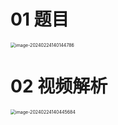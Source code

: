 # 01 题目

<img src="https://cvp.oss-cn-shanghai.aliyuncs.com/picgo/202402241401856.png" alt="image-20240224140144786" style="zoom:50%;" />



# 02 视频解析

<img src="https://cvp.oss-cn-shanghai.aliyuncs.com/picgo/202402241404802.png" alt="image-20240224140445684" style="zoom:50%;" />